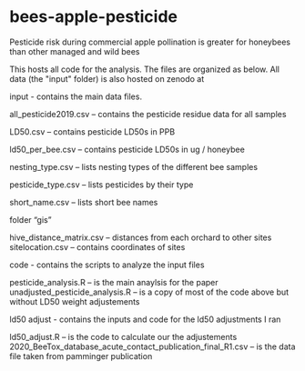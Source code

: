 # bees-apple-pesticide


Pesticide risk during commercial apple pollination is greater for honeybees than other managed and wild bees


This hosts all code for the analysis. The files are organized as below. All data (the "input" folder) is also hosted on zenodo at


input - contains the main data files.

all_pesticide2019.csv – contains the pesticide residue data for all samples

LD50.csv – contains pesticide LD50s in PPB

ld50_per_bee.csv – contains pesticide LD50s in ug / honeybee

nesting_type.csv – lists nesting types of the different bee samples

pesticide_type.csv – lists pesticides by their type

short_name.csv – lists short bee names

folder “gis”

hive_distance_matrix.csv – distances from each orchard to other sites
sitelocation.csv – contains coordinates of sites

code - contains the scripts to analyze the input files

pesticide_analysis.R – is the main anaylsis for the paper
unadjusted_pesticide_analysis.R – is a copy of most of the code above but without LD50 weight adjustements

ld50 adjust - contains the inputs and code for the ld50 adjustments I ran

ld50_adjust.R – is the code to calculate our the adjustements
2020_BeeTox_database_acute_contact_publication_final_R1.csv – is the data file taken from pamminger publication

